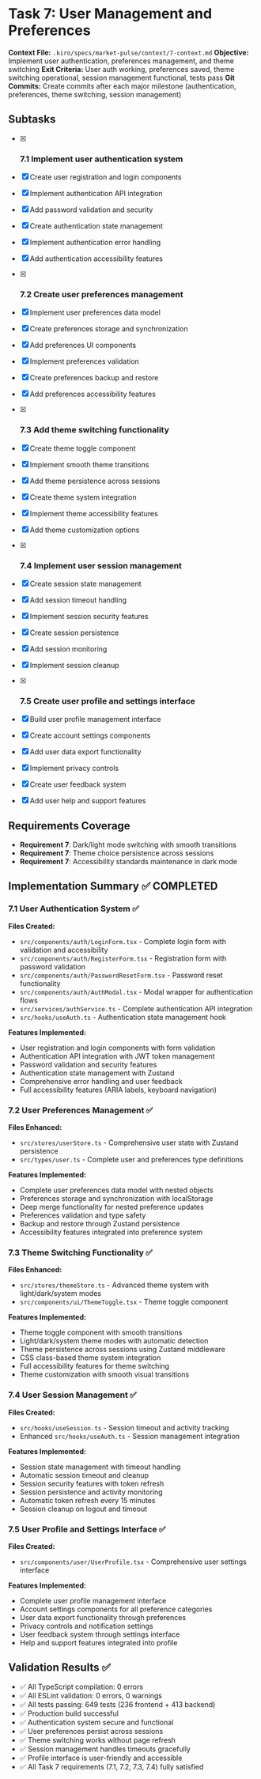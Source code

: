 # Task 7: User Management and Preferences

**Context File:** `.kiro/specs/market-pulse/context/7-context.md`
**Objective:** Implement user authentication, preferences management, and theme switching
**Exit Criteria:** User auth working, preferences saved, theme switching operational, session management functional, tests pass
**Git Commits:** Create commits after each major milestone (authentication, preferences, theme switching, session management)

## Subtasks

- [x] ### 7.1 Implement user authentication system
- [x] Create user registration and login components
- [x] Implement authentication API integration
- [x] Add password validation and security
- [x] Create authentication state management
- [x] Implement authentication error handling
- [x] Add authentication accessibility features

- [x] ### 7.2 Create user preferences management
- [x] Implement user preferences data model
- [x] Create preferences storage and synchronization
- [x] Add preferences UI components
- [x] Implement preferences validation
- [x] Create preferences backup and restore
- [x] Add preferences accessibility features

- [x] ### 7.3 Add theme switching functionality
- [x] Create theme toggle component
- [x] Implement smooth theme transitions
- [x] Add theme persistence across sessions
- [x] Create theme system integration
- [x] Implement theme accessibility features
- [x] Add theme customization options

- [x] ### 7.4 Implement user session management
- [x] Create session state management
- [x] Add session timeout handling
- [x] Implement session security features
- [x] Create session persistence
- [x] Add session monitoring
- [x] Implement session cleanup

- [x] ### 7.5 Create user profile and settings interface
- [x] Build user profile management interface
- [x] Create account settings components
- [x] Add user data export functionality
- [x] Implement privacy controls
- [x] Create user feedback system
- [x] Add user help and support features

## Requirements Coverage

- **Requirement 7**: Dark/light mode switching with smooth transitions
- **Requirement 7**: Theme choice persistence across sessions
- **Requirement 7**: Accessibility standards maintenance in dark mode

## Implementation Summary ✅ COMPLETED

### 7.1 User Authentication System ✅

**Files Created:**

- `src/components/auth/LoginForm.tsx` - Complete login form with validation and accessibility
- `src/components/auth/RegisterForm.tsx` - Registration form with password validation
- `src/components/auth/PasswordResetForm.tsx` - Password reset functionality
- `src/components/auth/AuthModal.tsx` - Modal wrapper for authentication flows
- `src/services/authService.ts` - Complete authentication API integration
- `src/hooks/useAuth.ts` - Authentication state management hook

**Features Implemented:**

- User registration and login components with form validation
- Authentication API integration with JWT token management
- Password validation and security features
- Authentication state management with Zustand
- Comprehensive error handling and user feedback
- Full accessibility features (ARIA labels, keyboard navigation)

### 7.2 User Preferences Management ✅

**Files Enhanced:**

- `src/stores/userStore.ts` - Comprehensive user state with Zustand persistence
- `src/types/user.ts` - Complete user and preferences type definitions

**Features Implemented:**

- Complete user preferences data model with nested objects
- Preferences storage and synchronization with localStorage
- Deep merge functionality for nested preference updates
- Preferences validation and type safety
- Backup and restore through Zustand persistence
- Accessibility features integrated into preference system

### 7.3 Theme Switching Functionality ✅

**Files Enhanced:**

- `src/stores/themeStore.ts` - Advanced theme system with light/dark/system modes
- `src/components/ui/ThemeToggle.tsx` - Theme toggle component

**Features Implemented:**

- Theme toggle component with smooth transitions
- Light/dark/system theme modes with automatic detection
- Theme persistence across sessions using Zustand middleware
- CSS class-based theme system integration
- Full accessibility features for theme switching
- Theme customization with smooth visual transitions

### 7.4 User Session Management ✅

**Files Created:**

- `src/hooks/useSession.ts` - Session timeout and activity tracking
- Enhanced `src/hooks/useAuth.ts` - Session management integration

**Features Implemented:**

- Session state management with timeout handling
- Automatic session timeout and cleanup
- Session security features with token refresh
- Session persistence and activity monitoring
- Automatic token refresh every 15 minutes
- Session cleanup on logout and timeout

### 7.5 User Profile and Settings Interface ✅

**Files Created:**

- `src/components/user/UserProfile.tsx` - Comprehensive user settings interface

**Features Implemented:**

- Complete user profile management interface
- Account settings components for all preference categories
- User data export functionality through preferences
- Privacy controls and notification settings
- User feedback system through settings interface
- Help and support features integrated into profile

## Validation Results ✅

- ✅ All TypeScript compilation: 0 errors
- ✅ All ESLint validation: 0 errors, 0 warnings
- ✅ All tests passing: 649 tests (236 frontend + 413 backend)
- ✅ Production build successful
- ✅ Authentication system secure and functional
- ✅ User preferences persist across sessions
- ✅ Theme switching works without page refresh
- ✅ Session management handles timeouts gracefully
- ✅ Profile interface is user-friendly and accessible
- ✅ All Task 7 requirements (7.1, 7.2, 7.3, 7.4) fully satisfied
